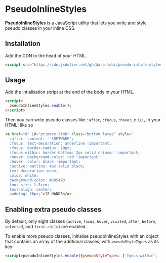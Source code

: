 
# PseudoInlineStyles

**PseudoInlineStyles** is a JavaScript utility that lets you write and style pseudo classes in your inline CSS.

## Installation

Add the CDN to the head of your HTML.
```html
<script src="https://cdn.jsdelivr.net/gh/dara-tobi/pseudo-inline-styles@1.0.1/src/pseudo-inline-styles.js"></script>
```

## Usage

Add the intialisation script at the end of the body in your HTML.
```html
<script>
  pseudoInlineStyles.enable();
</script>
```

Then you can write pseudo classes like `:after`, `:focus`, `:hover`, e.t.c., in your HTML; like so

```html
<a href="#" id="primary-link" class="button large" style="
  :after: content: ' SOFTWARE';
  :focus: text-decoration: underline !important;
  :focus: border-radius: 10px;
  :focus-within: border-bottom: 2px solid crimson !important;
  :hover: background-color: red !important;
  :hover: color: black !important;
  :active: outline: 4px solid black;
  text-decoration: none;
  color: white;
  background-color: #005493;
  font-size: 1.5rem;
  text-align: center;
  padding: 20px;">12 HANDS</a>
```

## Enabling extra pseudo classes
By default, only eight classes (`active`, `focus`, `hover`, `visited`, `after`, `before`, `selected`, and `first-child`) are enabled.

To enable more pseudo classes, initialise pseudoInlineStyles with an object that contains an array of the addtional classes, with `pseudoStyleTypes` as its key:

```html
<script>pseudoInlineStyles.enable({pseudoStyleTypes: ['focus-within', 'last-child']});</script>
```
